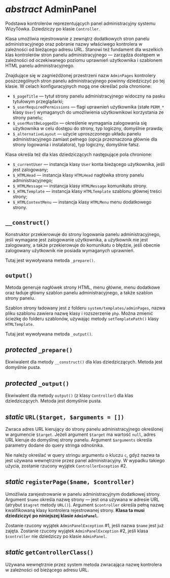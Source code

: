*abstract* AdminPanel
===

Podstawa kontrolerów reprezentujących panel administracyjny systemu WizyTówka. Dziedziczy po klasie `Controller`.

Klasa umożliwia rejestrowanie z zewnątrz dodatkowych stron panelu administracyjnego oraz pobranie nazwy właściwego kontrolera w zależności od bieżącego adresu URL. Stanowi też fundament dla wszelkich klas kontrolerów stron panelu administracyjnego — zarządza dostępem w zależności od oczekiwanego poziomu uprawnień użytkownika i szablonem HTML panelu administracyjnego.

Znajdujące się w zagnieżdżonej przestrzeni nazw `AdminPages` kontrolery poszczególnych stron panelu administracyjnego powinny dziedziczyć po tej klasie. W celach konfiguracyjnych mogą one określać pola chronione:

- `$_pageTitle` — tytuł strony panelu administracyjnego widoczny na pasku tytułowym przeglądarki;
- `$_userRequiredPermissions` — flagi uprawnień użytkownika (stałe `PERM_*` klasy `User`) wymaganych do umożliwienia użytkownikowi korzystania ze strony panelu;
- `$_userMustBeLoggedIn` — określenie wymagania zalogowania się użytkownika w celu dostępu do strony, typ logiczny, domyślnie prawda;
- `$_alternativeLayout` — użycie uproszczonego układu panelu administracyjnego zamiast pełnego (opcja przeznaczona głównie dla strony logowania i instalatora), typ logiczny, domyślnie fałsz.

Klasa określa też dla klas dziedziczących następujące pola chronione:

- `$_currentUser` — instancja klasy `User` konta bieżącego użytkownika, jeśli jest zalogowany;
- `$_HTMLHead` — instancja klasy `HTMLHead` nagłówka strony panelu administracyjnego;
- `$_HTMLMessage` — instancja klasy `HTMLMessage` komunikatu strony.
- `$_HTMLTemplate` — instancja klasy `HTMLTemplate` szablonu głównej treści strony;
- `$_HTMLContextMenu` — instancja klasy `HTMLMenu` menu dodatkowego strony.

## `__construct()`

Konstruktor przekierowuje do strony logowania panelu administracyjnego, jeśli wymagane jest zalogowanie użytkownika, a użytkownik nie jest zalogowany, a także przekierowuje do komunikatu o błędzie, jeśli obecnie zalogowany użytkownik nie posiada wymaganych uprawnień.

Tutaj jest wywoływana metoda `_prepare()`.

## `output()`

Metoda generuje nagłówek strony HTML, menu główne, menu dodatkowe oraz ładuje główny szablon panelu administracyjnego, a także szablon strony panelu.

Szablon strony ładowany jest z folderu `system/templates/adminPages`, nazwa pliku szablonu zawiera nazwę klasy i rozszerzenie `php`. Można zmienić ścieżkę do folderu szablonów, używając metody `setTemplatePath()` klasy `HTMLTemplate`.

Tutaj jest wywoływana metoda `_output()`.

## *protected* `_prepare()`

Ekwiwalent dla metody `__construct()` dla klas dziedziczących. Metoda jest domyślnie pusta.

## *protected* `_output()`

Ekwiwalent dla metody `output()` (z klasy `Controller`) dla klas dziedziczących. Metoda jest domyślnie pusta.

## *static* `URL($target, $arguments = [])`

Zwraca adres URL kierujący do strony panelu administracyjnego określonej w argumencie `$target`. Jeżeli argument `$target` ma wartość `null`, adres URL kieruje do domyślnej strony panelu. Argument `$arguments` określa parametry dodane do query stringa odnośnika.

Nie należy określać w query stringu argumentu o kluczu `c`, gdyż nazwa ta jest używana wewnętrznie przez panel administracyjny. W wypadku takiego użycia, zostanie rzucony wyjątek `ControllerException` #2.

## *static* `registerPage($name, $controller)`

Umożliwia zarejestrowanie w panelu administracyjnym dodatkowej strony. Argument `$name` określa nazwę strony — jest ona używana w adresie URL (atrybut `$tagret` metody `URL()`). Argument `$controller` określa pełną nazwę kwalifikowaną klasy kontrolera rejestrowanej strony. **Klasa ta musi dziedziczyć po niniejszej klasie `AdminPanel`.**

Zostanie rzucony wyjątek `AdminPanelException` #1, jeśli nazwa `$name` jest już zajęta. Zostanie rzucony wyjątek `AdminPanelException` #2, jeśli klasa `$controller` nie dziedziczy po klasie `AdminPanel`.

## *static* `getControllerClass()`

Używana wewnętrznie przez system metoda zwracająca nazwę kontrolera w zależności od bieżącego adresu URL.